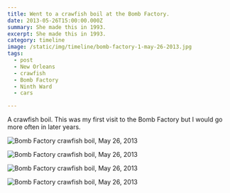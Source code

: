 ```yaml
---
title: Went to a crawfish boil at the Bomb Factory.
date: 2013-05-26T15:00:00.000Z
summary: She made this in 1993.
excerpt: She made this in 1993.
category: timeline
image: /static/img/timeline/bomb-factory-1-may-26-2013.jpg
tags:
  - post 
  - New Orleans
  - crawfish
  - Bomb Factory
  - Ninth Ward
  - cars

---
```


A crawfish boil. This was my first visit to the Bomb Factory but I would go more often in later years.

![Bomb Factory crawfish boil, May 26, 2013](/static/img/timeline/bomb-factory-1-may-26-2013.jpg 'Bomb Factory crawfish boil, May 26, 2013')

![Bomb Factory crawfish boil, May 26, 2013](/static/img/timeline/bomb-factory-2-may-26-2013.jpg 'Bomb Factory crawfish boil, May 26, 2013')

![Bomb Factory crawfish boil, May 26, 2013](/static/img/timeline/bomb-factory-boil-may-26-2013.jpg 'Bomb Factory crawfish boil, May 26, 2013')

![Bomb Factory crawfish boil, May 26, 2013](/static/img/timeline/bomb-factory-women-may-26-2013.jpg 'Bomb Factory crawfish boil, May 26, 2013')

